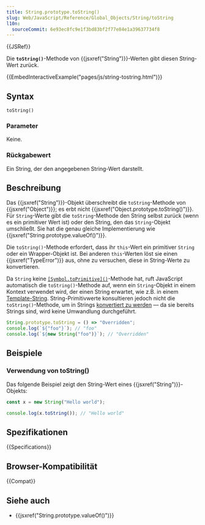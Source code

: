 ```yaml
---
title: String.prototype.toString()
slug: Web/JavaScript/Reference/Global_Objects/String/toString
l10n:
  sourceCommit: 6e93ec8fc9e1f3bd83bf2f77e84e1a39637734f8
---
```


{{JSRef}}

Die **`toString()`**-Methode von {{jsxref("String")}}-Werten gibt diesen String-Wert zurück.

{{EmbedInteractiveExample("pages/js/string-tostring.html")}}

## Syntax

```js-nolint
toString()
```

### Parameter

Keine.

### Rückgabewert

Ein String, der den angegebenen String-Wert darstellt.

## Beschreibung

Das {{jsxref("String")}}-Objekt überschreibt die `toString`-Methode von {{jsxref("Object")}}; es erbt nicht
{{jsxref("Object.prototype.toString()")}}. Für `String`-Werte gibt die `toString`-Methode den String selbst zurück (wenn es ein primitiver Wert ist) oder den String, den das `String`-Objekt umschließt. Sie hat die genau gleiche Implementierung wie {{jsxref("String.prototype.valueOf()")}}.

Die `toString()`-Methode erfordert, dass ihr `this`-Wert ein primitiver `String` oder ein Wrapper-Objekt ist. Bei anderen `this`-Werten löst sie einen {{jsxref("TypeError")}} aus, ohne zu versuchen, diese in String-Werte zu konvertieren.

Da `String` keine [`[Symbol.toPrimitive]()`](/de/docs/Web/JavaScript/Reference/Global_Objects/Symbol/toPrimitive)-Methode hat, ruft JavaScript automatisch die `toString()`-Methode auf, wenn ein `String`-Objekt in einem Kontext verwendet wird, der einen String erwartet, wie z.B. in einem [Template-String](/de/docs/Web/JavaScript/Reference/Template_literals). String-Primitivwerte konsultieren jedoch nicht die `toString()`-Methode, um in Strings [konvertiert zu werden](/de/docs/Web/JavaScript/Reference/Global_Objects/String#string_coercion) — da sie bereits Strings sind, wird keine Umwandlung durchgeführt.

```js
String.prototype.toString = () => "Overridden";
console.log(`${"foo"}`); // "foo"
console.log(`${new String("foo")}`); // "Overridden"
```

## Beispiele

### Verwendung von toString()

Das folgende Beispiel zeigt den String-Wert eines {{jsxref("String")}}-Objekts:

```js
const x = new String("Hello world");

console.log(x.toString()); // "Hello world"
```

## Spezifikationen

{{Specifications}}

## Browser-Kompatibilität

{{Compat}}

## Siehe auch

- {{jsxref("String.prototype.valueOf()")}}
